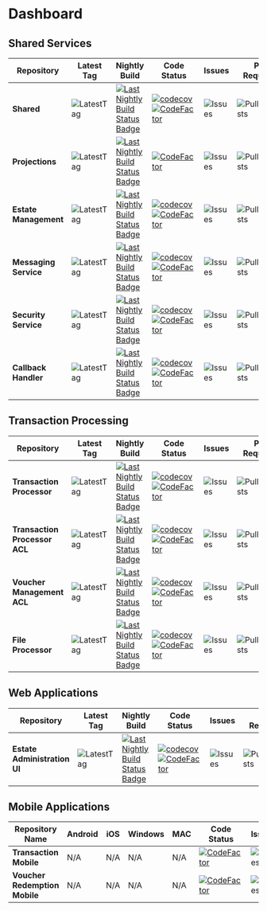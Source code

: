 

# Dashboard

## Shared Services
|Repository |Latest Tag|Nightly Build|Code Status |Issues|Pull Requests||
| --- | --- | --- | --- | --- |--- | --- |
| **Shared** |![LatestTag](https://img.shields.io/github/v/tag/TransactionProcessing/Shared) |[![Last Nightly Build Status Badge](https://github.com/TransactionProcessing/Shared/actions/workflows/nightlybuild.yml/badge.svg)](https://github.com/TransactionProcessing/Shared/actions/workflows/nightlybuild.yml)  |[![codecov](https://codecov.io/gh/TransactionProcessing/Shared/branch/master/graph/badge.svg?token=8BWU9m49Z6)](https://codecov.io/gh/TransactionProcessing/Shared)[![CodeFactor](https://www.codefactor.io/repository/github/transactionprocessing/shared/badge)](https://www.codefactor.io/repository/github/transactionprocessing/shared) |    ![Issues](https://img.shields.io/github/issues/TransactionProcessing/Shared) |![PullRequests](https://img.shields.io/github/issues-pr/TransactionProcessing/Shared) |[![Repository](https://img.shields.io/badge/github-repo-green)](https://github.com/TransactionProcessing/Shared) |
|**Projections** | ![LatestTag](https://img.shields.io/github/v/tag/TransactionProcessing/EventStoreProjections)| [![Last Nightly Build Status Badge](https://github.com/TransactionProcessing/EventStoreProjections/workflows/Nightly%20Build/badge.svg)](https://github.com/TransactionProcessing/EventStoreProjections/actions?query=workflow%3A%22Nightly+Build%22)  |[![CodeFactor](https://www.codefactor.io/repository/github/transactionprocessing/eventstoreprojections/badge?s=1a51da1592f153d197e962ba38d9ab93eb9eabc7)](https://www.codefactor.io/repository/github/transactionprocessing/eventstoreprojections) | ![Issues](https://img.shields.io/github/issues/TransactionProcessing/EventStoreProjections)|![PullRequests](https://img.shields.io/github/issues-pr/TransactionProcessing/EventStoreProjections)| [![Repository](https://img.shields.io/badge/github-repo-green)](https://github.com/TransactionProcessing/eventstoreprojections)|
| **Estate Management** | ![LatestTag](https://img.shields.io/github/v/tag/TransactionProcessing/EstateManagement)|[![Last Nightly Build Status Badge](https://github.com/TransactionProcessing/EstateManagement/workflows/Nightly%20Build/badge.svg)](https://github.com/TransactionProcessing/EstateManagement/actions?query=workflow%3A%22Nightly+Build%22) |[![codecov](https://codecov.io/gh/TransactionProcessing/EstateManagement/branch/master/graph/badge.svg?token=DY6ZKD7J9U)](https://codecov.io/gh/TransactionProcessing/EstateManagement) [![CodeFactor](https://www.codefactor.io/repository/github/transactionprocessing/estatemanagement/badge)](https://www.codefactor.io/repository/github/transactionprocessing/estatemanagement) | ![Issues](https://img.shields.io/github/issues/TransactionProcessing/EstateManagement) | ![PullRequests](https://img.shields.io/github/issues-pr/TransactionProcessing/EstateManagement) | [![Repository](https://img.shields.io/badge/github-repo-green)](https://github.com/TransactionProcessing/EstateManagement)|
| **Messaging Service** | ![LatestTag](https://img.shields.io/github/v/tag/TransactionProcessing/Messaging) | [![Last Nightly Build Status Badge](https://github.com/TransactionProcessing/Messaging/workflows/Nightly%20Build/badge.svg)](https://github.com/TransactionProcessing/Messaging/actions?query=workflow%3A%22Nightly+Build%22)|[![codecov](https://codecov.io/gh/TransactionProcessing/Messaging/branch/master/graph/badge.svg?token=07J3EYF3K5)](https://codecov.io/gh/TransactionProcessing/Messaging) [![CodeFactor](https://www.codefactor.io/repository/github/transactionprocessing/messaging/badge)](https://www.codefactor.io/repository/github/transactionprocessing/messaging) |![Issues](https://img.shields.io/github/issues/TransactionProcessing/Messaging) |![PullRequests](https://img.shields.io/github/issues-pr/TransactionProcessing/Messaging) |[![Repository](https://img.shields.io/badge/github-repo-green)](https://github.com/TransactionProcessing/Messaging) |
| **Security Service** | ![LatestTag](https://img.shields.io/github/v/tag/TransactionProcessing/SecurityService) |[![Last Nightly Build Status Badge](https://github.com/TransactionProcessing/SecurityService/workflows/Nightly%20Build/badge.svg)](https://github.com/TransactionProcessing/SecurityService/actions?query=workflow%3A%22Nightly+Build%22)|[![codecov](https://codecov.io/gh/TransactionProcessing/SecurityService/branch/master/graph/badge.svg?token=j5wj8VOzVu)](https://codecov.io/gh/TransactionProcessing/SecurityService) [![CodeFactor](https://www.codefactor.io/repository/github/transactionprocessing/securityservice/badge)](https://www.codefactor.io/repository/github/transactionprocessing/securityservice) | ![Issues](https://img.shields.io/github/issues/TransactionProcessing/SecurityService) | ![PullRequests](https://img.shields.io/github/issues-pr/TransactionProcessing/SecurityService) |[![Repository](https://img.shields.io/badge/github-repo-green)](https://github.com/TransactionProcessing/SecurityService) |
| **Callback Handler** | ![LatestTag](https://img.shields.io/github/v/tag/TransactionProcessing/CallbackHandler) | [![Last Nightly Build Status Badge](https://github.com/TransactionProcessing/CallbackHandler/workflows/Nightly%20Build/badge.svg)](https://github.com/TransactionProcessing/CallbackHandler/actions?query=workflow%3A%22Nightly+Build%22)|[![codecov](https://codecov.io/gh/TransactionProcessing/CallbackHandler/branch/main/graph/badge.svg?token=OJ5ZWV078G)](https://codecov.io/gh/TransactionProcessing/CallbackHandler) [![CodeFactor](https://www.codefactor.io/repository/github/transactionprocessing/callbackhandler/badge)](https://www.codefactor.io/repository/github/transactionprocessing/callbackhandler) | ![Issues](https://img.shields.io/github/issues/TransactionProcessing/CallbackHandler) | ![PullRequests](https://img.shields.io/github/issues-pr/TransactionProcessing/CallbackHandler) |[![Repository](https://img.shields.io/badge/github-repo-green)](https://github.com/TransactionProcessing/CallbackHandler) |

## Transaction Processing
|Repository |Latest Tag|Nightly Build|Code Status |Issues|Pull Requests||
| --- | --- | --- | --- | --- | --- | --- |
| **Transaction Processor** | ![LatestTag](https://img.shields.io/github/v/tag/TransactionProcessing/TransactionProcessor) | [![Last Nightly Build Status Badge](https://github.com/TransactionProcessing/TransactionProcessor/workflows/Nightly%20Build/badge.svg)](https://github.com/TransactionProcessing/TransactionProcessor/actions?query=workflow%3A%22Nightly+Build%22)|[![codecov](https://codecov.io/gh/TransactionProcessing/TransactionProcessor/branch/master/graph/badge.svg?token=OCKVVLDM7T)](https://codecov.io/gh/TransactionProcessing/TransactionProcessor) [![CodeFactor](https://www.codefactor.io/repository/github/transactionprocessing/transactionprocessor/badge)](https://www.codefactor.io/repository/github/transactionprocessing/transactionprocessor) | ![Issues](https://img.shields.io/github/issues/TransactionProcessing/TransactionProcessor) | ![PullRequests](https://img.shields.io/github/issues-pr/TransactionProcessing/TransactionProcessor) |[![Repository](https://img.shields.io/badge/github-repo-green)](https://github.com/TransactionProcessing/TransactionProcessor) |
| **Transaction Processor ACL** |![LatestTag](https://img.shields.io/github/v/tag/TransactionProcessing/TransactionProcessorACL) |[![Last Nightly Build Status Badge](https://github.com/TransactionProcessing/TransactionProcessorACL/workflows/Nightly%20Build/badge.svg)](https://github.com/TransactionProcessing/TransactionProcessorACL/actions?query=workflow%3A%22Nightly+Build%22)|[![codecov](https://codecov.io/gh/TransactionProcessing/TransactionProcessorACL/branch/master/graph/badge.svg?token=n1Q47ulbEv)](https://codecov.io/gh/TransactionProcessing/TransactionProcessorACL) [![CodeFactor](https://www.codefactor.io/repository/github/transactionprocessing/transactionprocessoracl/badge)](https://www.codefactor.io/repository/github/transactionprocessing/transactionprocessoracl)| ![Issues](https://img.shields.io/github/issues/TransactionProcessing/TransactionProcessorACL) | ![PullRequests](https://img.shields.io/github/issues-pr/TransactionProcessing/TransactionProcessorACL) |[![Repository](https://img.shields.io/badge/github-repo-green)](https://github.com/TransactionProcessing/TransactionProcessorACL) |
| **Voucher Management ACL** | ![LatestTag](https://img.shields.io/github/v/tag/TransactionProcessing/VoucherManagementACL) |[![Last Nightly Build Status Badge](https://github.com/TransactionProcessing/VoucherManagementACL/workflows/Nightly%20Build/badge.svg)](https://github.com/TransactionProcessing/VoucherManagementACL/actions?query=workflow%3A%22Nightly+Build%22)|[![codecov](https://codecov.io/gh/TransactionProcessing/VoucherManagementACL/branch/master/graph/badge.svg?token=CP297T6G72)](https://codecov.io/gh/TransactionProcessing/VoucherManagementACL) [![CodeFactor](https://www.codefactor.io/repository/github/transactionprocessing/vouchermanagementacl/badge)](https://www.codefactor.io/repository/github/transactionprocessing/vouchermanagementacl) | ![Issues](https://img.shields.io/github/issues/TransactionProcessing/VoucherManagementACL) | ![PullRequests](https://img.shields.io/github/issues-pr/TransactionProcessing/VoucherManagementACL) |[![Repository](https://img.shields.io/badge/github-repo-green)](https://github.com/TransactionProcessing/VoucherManagementACL) |
| **File Processor** | ![LatestTag](https://img.shields.io/github/v/tag/TransactionProcessing/FileProcessor) |[![Last Nightly Build Status Badge](https://github.com/TransactionProcessing/FileProcessor/workflows/Nightly%20Build/badge.svg)](https://github.com/TransactionProcessing/FileProcessor/actions?query=workflow%3A%22Nightly+Build%22)|[![codecov](https://codecov.io/gh/TransactionProcessing/FileProcessor/branch/main/graph/badge.svg?token=A9JEDY4FAG)](https://codecov.io/gh/TransactionProcessing/FileProcessor) [![CodeFactor](https://www.codefactor.io/repository/github/transactionprocessing/fileprocessor/badge)](https://www.codefactor.io/repository/github/transactionprocessing/fileprocessor)| ![Issues](https://img.shields.io/github/issues/TransactionProcessing/FileProcessor) | ![PullRequests](https://img.shields.io/github/issues-pr/TransactionProcessing/FileProcessor) |[![Repository](https://img.shields.io/badge/github-repo-green)](https://github.com/TransactionProcessing/FileProcessor) |


## Web Applications

|Repository |Latest Tag|Nightly Build|Code Status |Issues|Pull Requests||
| --- | --- | --- | --- | --- | --- | --- |
| **Estate Administration UI** | ![LatestTag](https://img.shields.io/github/v/tag/TransactionProcessing/EstateAdministrationUI)| [![Last Nightly Build Status Badge](https://github.com/TransactionProcessing/EstateAdministrationUI/workflows/Nightly%20Build/badge.svg)](https://github.com/TransactionProcessing/EstateAdministrationUI/actions?query=workflow%3A%22Nightly+Build%22)|[![codecov](https://codecov.io/gh/TransactionProcessing/EstateAdministrationUI/branch/master/graph/badge.svg?token=AO1ppJ2Lzq)](https://codecov.io/gh/TransactionProcessing/EstateAdministrationUI) [![CodeFactor](https://www.codefactor.io/repository/github/transactionprocessing/estateadministrationui/badge)](https://www.codefactor.io/repository/github/transactionprocessing/estateadministrationui) | ![Issues](https://img.shields.io/github/issues/TransactionProcessing/EstateAdministrationUI) | ![PullRequests](https://img.shields.io/github/issues-pr/TransactionProcessing/EstateAdministrationUI) |[![Repository](https://img.shields.io/badge/github-repo-green)](https://github.com/TransactionProcessing/EstateAdministrationUI)

## Mobile Applications
|Repository Name|Android|iOS|Windows|MAC|Code Status | Issues|Pull Requests||
| --- | --- | --- | --- | --- |--- |--- |--- | --- |
| **Transaction Mobile** | N/A | N/A | N/A|N/A| [![CodeFactor](https://www.codefactor.io/repository/github/transactionprocessing/transactionmobile/badge)](https://www.codefactor.io/repository/github/transactionprocessing/transactionmobile) | ![Issues](https://img.shields.io/github/issues/TransactionProcessing/TransactionMobile) | ![PullRequests](https://img.shields.io/github/issues-pr/TransactionProcessing/transactionmobile)|[![Repository](https://img.shields.io/badge/github-repo-green)](https://github.com/TransactionProcessing/TransactionMobile) |
| **Voucher Redemption Mobile** | N/A | N/A | N/A|N/A| [![CodeFactor](https://www.codefactor.io/repository/github/transactionprocessing/voucherredemptionmobile/badge)](https://www.codefactor.io/repository/github/transactionprocessing/voucherredemptionmobile) | ![Issues](https://img.shields.io/github/issues/TransactionProcessing/voucherredemptionmobile) | ![PullRequests](https://img.shields.io/github/issues-pr/TransactionProcessing/voucherredemptionmobile)|[![Repository](https://img.shields.io/badge/github-repo-green)](https://github.com/TransactionProcessing/VoucherRedemptionMobile) |



